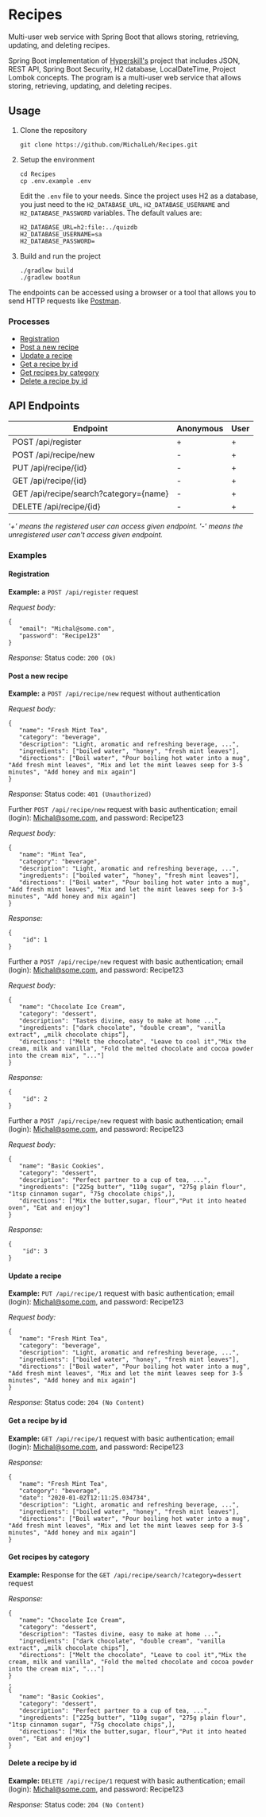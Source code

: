 # Recipes
Multi-user web service with Spring Boot that allows storing, retrieving, updating, and deleting recipes.

Spring Boot implementation of [Hyperskill's]( https://hyperskill.org/projects/180) project that includes JSON, REST API, Spring Boot Security, H2 database, LocalDateTime, Project Lombok concepts.
The program is a multi-user web service that allows storing, retrieving, updating, and deleting recipes.


## Usage

1. Clone the repository
    ```shell
    git clone https://github.com/MichalLeh/Recipes.git
    ```

2. Setup the environment
    ```shell
    cd Recipes
    cp .env.example .env
    ```
   Edit the `.env` file to your needs. Since the project uses H2 as a database, you just need to
   the `H2_DATABASE_URL`, `H2_DATABASE_USERNAME` and `H2_DATABASE_PASSWORD` variables. The default values are:
    ```shell
    H2_DATABASE_URL=h2:file:../quizdb
    H2_DATABASE_USERNAME=sa
    H2_DATABASE_PASSWORD=
    ```

3. Build and run the project
    ```shell
    ./gradlew build
    ./gradlew bootRun
    ```

The endpoints can be accessed using a browser or a tool that allows you to send HTTP requests
like [Postman](https://www.getpostman.com/).

### Processes

- [Registration](#registration)
- [Post a new recipe](#post-a-new-recipe)
- [Update a recipe](#update-a-recipe)
- [Get a recipe by id](#get-a-recipe-by-id)
- [Get recipes by category](#get-recipes-by-category)
- [Delete a recipe by id](#Delete-a-recipe-by-id)

## API Endpoints

| Endpoint                               | Anonymous | User |
|----------------------------------------|-----------|------|
| POST /api/register                     | +         | +    |
| POST /api/recipe/new                   | -         | +    |
| PUT /api/recipe/{id}                   | -         | +    |
| GET /api/recipe/{id}                   | -         | +    |
| GET /api/recipe/search?category={name} | -         | +    |
| DELETE /api/recipe/{id}                | -         | +    |

_'+' means the registered user can access given endpoint. '-' means the unregistered user can't access given endpoint._

### Examples

#### Registration

**Example:** a `POST /api/register` request

*Request body:*

```
{
   "email": "Michal@some.com",
   "password": "Recipe123"
}
```

*Response:*
Status code: `200 (Ok) `

#### Post a new recipe

**Example:** a `POST /api/recipe/new` request without authentication

*Request body:*

```
{
   "name": "Fresh Mint Tea",
   "category": "beverage",
   "description": "Light, aromatic and refreshing beverage, ...",
   "ingredients": ["boiled water", "honey", "fresh mint leaves"],
   "directions": ["Boil water", "Pour boiling hot water into a mug", "Add fresh mint leaves", "Mix and let the mint leaves seep for 3-5 minutes", "Add honey and mix again"]
}
```

*Response:*
Status code: `401 (Unauthorized)`

Further `POST /api/recipe/new` request with basic authentication; email (login): Michal@some.com, and password: Recipe123

*Request body:*

```
{
   "name": "Mint Tea",
   "category": "beverage",
   "description": "Light, aromatic and refreshing beverage, ...",
   "ingredients": ["boiled water", "honey", "fresh mint leaves"],
   "directions": ["Boil water", "Pour boiling hot water into a mug", "Add fresh mint leaves", "Mix and let the mint leaves seep for 3-5 minutes", "Add honey and mix again"]
}
```

*Response:*

```
{
    "id": 1
}
```
Further a  `POST /api/recipe/new` request with basic authentication; email (login): Michal@some.com, and password: Recipe123

*Request body:*

```
{
   "name": "Chocolate Ice Cream",
   "category": "dessert",
   "description": "Tastes divine, easy to make at home ...",
   "ingredients": ["dark chocolate", "double cream", "vanilla extract", „milk chocolate chips“],
   "directions": ["Melt the chocolate", "Leave to cool it","Mix the cream, milk and vanilla", "Fold the melted chocolate and cocoa powder into the cream mix", "..."]
}
```

*Response:*

```
{
    "id": 2
}
```

Further a  `POST /api/recipe/new` request with basic authentication; email (login): Michal@some.com, and password: Recipe123

*Request body:*

```
{
   "name": "Basic Cookies",
   "category": "dessert",
   "description": "Perfect partner to a cup of tea, ...",
   "ingredients": ["225g butter", "110g sugar", "275g plain flour", "1tsp cinnamon sugar", "75g chocolate chips",],
   "directions": ["Mix the butter,sugar, flour","Put it into heated oven", "Eat and enjoy"]
}
```

*Response:*

```
{
    "id": 3
}
```

#### Update a recipe

**Example:**  `PUT /api/recipe/1` request with basic authentication; email (login): Michal@some.com, and password: Recipe123

*Request body:*

```
{
   "name": "Fresh Mint Tea",
   "category": "beverage",
   "description": "Light, aromatic and refreshing beverage, ...",
   "ingredients": ["boiled water", "honey", "fresh mint leaves"],
   "directions": ["Boil water", "Pour boiling hot water into a mug", "Add fresh mint leaves", "Mix and let the mint leaves seep for 3-5 minutes", "Add honey and mix again"]
}
```
*Response:*
Status code: `204 (No Content) `

#### Get a recipe by id

**Example:**  `GET /api/recipe/1` request with basic authentication; email (login): Michal@some.com, and password: Recipe123

*Response:*
```
{
   "name": "Fresh Mint Tea",
   "category": "beverage",
   "date": "2020-01-02T12:11:25.034734",
   "description": "Light, aromatic and refreshing beverage, ...",
   "ingredients": ["boiled water", "honey", "fresh mint leaves"],
   "directions": ["Boil water", "Pour boiling hot water into a mug", "Add fresh mint leaves", "Mix and let the mint leaves seep for 3-5 minutes", "Add honey and mix again"]
}
```
#### Get recipes by category

**Example:**  Response for the `GET /api/recipe/search/?category=dessert` request

*Response:*
```
{
   "name": "Chocolate Ice Cream",
   "category": "dessert",
   "description": "Tastes divine, easy to make at home ...",
   "ingredients": ["dark chocolate", "double cream", "vanilla extract", „milk chocolate chips“],
   "directions": ["Melt the chocolate", "Leave to cool it","Mix the cream, milk and vanilla", "Fold the melted chocolate and cocoa powder into the cream mix", "..."]
}
,
{
   "name": "Basic Cookies",
   "category": "dessert",
   "description": "Perfect partner to a cup of tea, ...",
   "ingredients": ["225g butter", "110g sugar", "275g plain flour", "1tsp cinnamon sugar", "75g chocolate chips",],
   "directions": ["Mix the butter,sugar, flour","Put it into heated oven", "Eat and enjoy"]
}
```
#### Delete a recipe by id

**Example:** `DELETE /api/recipe/1` request with basic authentication; email (login): Michal@some.com, and password: Recipe123

*Response:*
Status code: `204 (No Content) `
